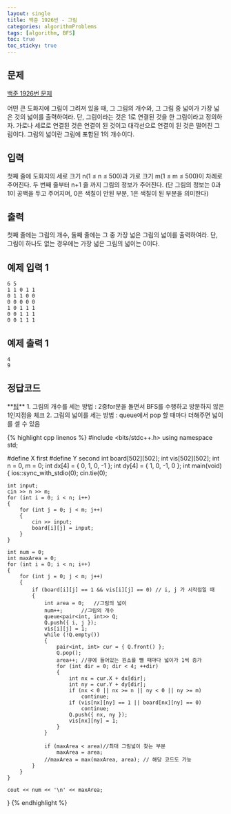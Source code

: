 ```yaml
---
layout: single
title: 백준 1926번 - 그림
categories: algorithmProblems
tags: [algorithm, BFS]
toc: true
toc_sticky: true
---
```


## 문제
[백준 1926번 문제](https://www.acmicpc.net/problem/1926)

어떤 큰 도화지에 그림이 그려져 있을 때, 그 그림의 개수와, 그 그림 중 넓이가 가장 넓은 것의 넓이를 출력하여라. 단, 그림이라는 것은 1로 연결된 것을 한 그림이라고 정의하자. 가로나 세로로 연결된 것은 연결이 된 것이고 대각선으로 연결이 된 것은 떨어진 그림이다. 그림의 넓이란 그림에 포함된 1의 개수이다.

## 입력

첫째 줄에 도화지의 세로 크기 n(1 ≤ n ≤ 500)과 가로 크기 m(1 ≤ m ≤ 500)이 차례로 주어진다. 두 번째 줄부터 n+1 줄 까지 그림의 정보가 주어진다. (단 그림의 정보는 0과 1이 공백을 두고 주어지며, 0은 색칠이 안된 부분, 1은 색칠이 된 부분을 의미한다)

## 출력

첫째 줄에는 그림의 개수, 둘째 줄에는 그 중 가장 넓은 그림의 넓이를 출력하여라. 단, 그림이 하나도 없는 경우에는 가장 넓은 그림의 넓이는 0이다.

## 예제 입력 1

```
6 5
1 1 0 1 1
0 1 1 0 0
0 0 0 0 0
1 0 1 1 1
0 0 1 1 1
0 0 1 1 1
```

## 예제 출력 1

```
4
9
```

## 정답코드

<div class="notice--warning" markdown="1">
**<u>팁</u>** 
1. 그림의 개수를 세는 방법 : 2중for문을 돌면서 BFS를 수행하고 방문하지 않은 1인지점을 체크
2. 그림의 넓이를 세는 방법 : queue에서 pop 할 때마다 더해주면 넓이를 셀 수 있음
</div>

{% highlight cpp linenos %}
#include <bits/stdc++.h>
using namespace std;

#define X first
#define Y second
int board[502][502];
int vis[502][502];
int n = 0, m = 0;
int dx[4] = { 0, 1, 0, -1 };
int dy[4] = { 1, 0, -1, 0 };
int main(void)
{
    ios::sync_with_stdio(0);
    cin.tie(0);

    int input;
    cin >> n >> m;
    for (int i = 0; i < n; i++)
    {
        for (int j = 0; j < m; j++)
        {
            cin >> input;
            board[i][j] = input;
        }
    }
    
    int num = 0;
    int maxArea = 0;
    for (int i = 0; i < n; i++)
    {
        for (int j = 0; j < m; j++)
        {
            if (board[i][j] == 1 && vis[i][j] == 0) // i, j 가 시작점일 때
            {
                int area = 0;   //그림의 넓이
                num++;      //그림의 개수
                queue<pair<int, int>> Q;
                Q.push({ i, j });
                vis[i][j] = 1;
                while (!Q.empty())
                {
                    pair<int, int> cur = { Q.front() };
                    Q.pop();
                    area++; //큐에 들어있는 원소를 뺄 때마다 넓이가 1씩 증가
                    for (int dir = 0; dir < 4; ++dir)
                    {
                        int nx = cur.X + dx[dir];
                        int ny = cur.Y + dy[dir];
                        if (nx < 0 || nx >= n || ny < 0 || ny >= m)
                            continue;
                        if (vis[nx][ny] == 1 || board[nx][ny] == 0)
                            continue;
                        Q.push({ nx, ny });
                        vis[nx][ny] = 1;
                    }
                }

                if (maxArea < area)//최대 그림넓이 찾는 부분 
                    maxArea = area;
                //maxArea = max(maxArea, area); // 해당 코드도 가능
            }
        }
    }

    cout << num << '\n' << maxArea;
}
{% endhighlight %}
